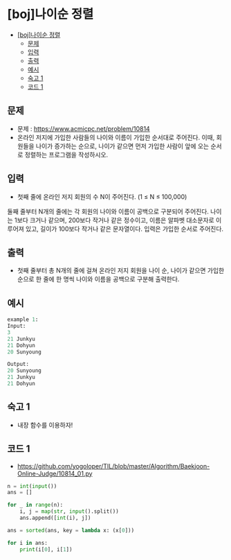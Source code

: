 # [boj]나이순 정렬

<!-- TOC -->

- [[boj]나이순 정렬](#boj%EB%82%98%EC%9D%B4%EC%88%9C-%EC%A0%95%EB%A0%AC)
  - [문제](#%EB%AC%B8%EC%A0%9C)
  - [입력](#%EC%9E%85%EB%A0%A5)
  - [출력](#%EC%B6%9C%EB%A0%A5)
  - [예시](#%EC%98%88%EC%8B%9C)
  - [숙고 1](#%EC%88%99%EA%B3%A0-1)
  - [코드 1](#%EC%BD%94%EB%93%9C-1)

<!-- /TOC -->

## 문제
- 문제 : https://www.acmicpc.net/problem/10814
- 온라인 저지에 가입한 사람들의 나이와 이름이 가입한 순서대로 주어진다. 이때, 회원들을 나이가 증가하는 순으로, 나이가 같으면 먼저 가입한 사람이 앞에 오는 순서로 정렬하는 프로그램을 작성하시오.

## 입력
- 첫째 줄에 온라인 저지 회원의 수 N이 주어진다. (1 ≤ N ≤ 100,000)

둘째 줄부터 N개의 줄에는 각 회원의 나이와 이름이 공백으로 구분되어 주어진다. 나이는 1보다 크거나 같으며, 200보다 작거나 같은 정수이고, 이름은 알파벳 대소문자로 이루어져 있고, 길이가 100보다 작거나 같은 문자열이다. 입력은 가입한 순서로 주어진다.

## 출력
- 첫째 줄부터 총 N개의 줄에 걸쳐 온라인 저지 회원을 나이 순, 나이가 같으면 가입한 순으로 한 줄에 한 명씩 나이와 이름을 공백으로 구분해 출력한다.

## 예시
``` python
example 1:
Input:
3
21 Junkyu
21 Dohyun
20 Sunyoung

Output:
20 Sunyoung
21 Junkyu
21 Dohyun
```

## 숙고 1
- 내장 함수를 이용하자!

## 코드 1
- https://github.com/yogoloper/TIL/blob/master/Algorithm/Baekjoon-Online-Judge/10814_01.py  

``` python
n = int(input())
ans = []

for _ in range(n):
    i, j = map(str, input().split())
    ans.append([int(i), j])

ans = sorted(ans, key = lambda x: (x[0]))

for i in ans:
    print(i[0], i[1])
```
